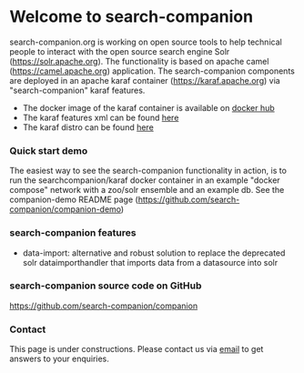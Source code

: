 # Welcome to search-companion

search-companion.org is working on open source tools to help technical people to interact with the open source search engine Solr (<a href="https://solr.apache.org" target="_blank">https://solr.apache.org</a>).
The functionality is based on apache camel (<a href="https://camel.apache.org" target="_blank">https://camel.apache.org</a>) application.
The search-companion components are deployed in an apache karaf container (<a href="https://karaf.apache.org" target="_blank">https://karaf.apache.org</a>) via "search-companion" karaf features.

- The docker image of the karaf container is available on <a href="https://hub.docker.com/repository/docker/searchcompanion/karaf" target="_blank">docker hub</a>
- The karaf features xml can be found <a href="https://mvn.search-companion.org/mvnrepo/companion/org/search-companion/companion-karaf-features/0.8.0/companion-karaf-features-0.8.0-features.xml/" target="_blank">here</a>
- The karaf distro can be found  <a href="https://mvn.search-companion.org/mvnrepo/companion/org/search-companion/companion-karaf/0.8.0/companion-karaf-0.8.0.tar.gz" target="_blank">here</a>

### Quick start demo
The easiest way to see the search-companion functionality in action, is to run the searchcompanion/karaf docker container in an example "docker compose" network with a zoo/solr ensemble and an example db.
See the companion-demo README page (<a href="https://github.com/search-companion/companion-demo" target="_blank">https://github.com/search-companion/companion-demo</a>)

### search-companion features

- data-import: alternative and robust solution to replace the deprecated solr dataimporthandler that imports data from a datasource into solr

### search-companion source code on GitHub

<a href="https://github.com/search-companion/companion" target="_blank">https://github.com/search-companion/companion</a>

### Contact

This page is under constructions.
Please contact us via [email](mailto:info@search-companion.org) to get answers to your enquiries.
